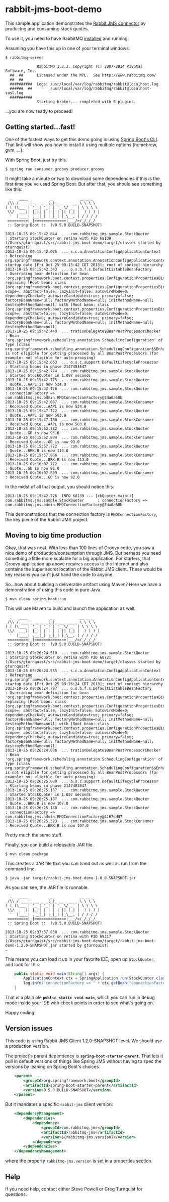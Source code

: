 rabbit-jms-boot-demo
====================
This sample application demonstrates the [Rabbit JMS connector](http://blog.gopivotal.com/products/messaging-with-jms-and-rabbitmq) by producing and consuming stock quotes.

To use it, you need to have RabbitMQ [installed](http://www.rabbitmq.com/download.html) and running.

Assuming you have this up in one of your terminal windows:

```
$ rabbitmq-server

              RabbitMQ 3.2.3. Copyright (C) 2007-2014 Pivotal Software, Inc.
  ##  ##      Licensed under the MPL.  See http://www.rabbitmq.com/
  ##  ##
  ##########  Logs: /usr/local/var/log/rabbitmq/rabbit@localhost.log
  ######  ##        /usr/local/var/log/rabbitmq/rabbit@localhost-sasl.log
  ##########
              Starting broker... completed with 6 plugins.
```

…you are now ready to proceed!

Getting started…fast!
----------------------------
One of the fastest ways to get this demo going is using [Spring Boot's CLI](https://github.com/spring-projects/spring-boot/tree/master/spring-boot-cli). That link will show you how to install it using multiple options (homebrew, gvm, …).

With Spring Boot, just try this.

```
$ spring run consumer.groovy producer.groovy
```

It might take a minute or two to download some dependencies if this is the first time you've used Spring Boot. But after that, you should see something like this:

```
  .   ____          _            __ _ _
 /\\ / ___'_ __ _ _(_)_ __  __ _ \ \ \ \
( ( )\___ | '_ | '_| | '_ \/ _` | \ \ \ \
 \\/  ___)| |_)| | | | | || (_| |  ) ) ) )
  '  |____| .__|_| |_|_| |_\__, | / / / /
 =========|_|==============|___/=/_/_/_/
 :: Spring Boot ::  (v0.5.0.BUILD-SNAPSHOT)

2013-10-25 09:15:42.044  ... com.rabbitmq.jms.sample.StockQuoter      : Starting StockQuoter on retina with PID 68139 (/Users/gturnquist/src/rabbit-jms-boot-demo/target/classes started by gturnquist)
2013-10-25 09:15:42.076  ... s.c.a.AnnotationConfigApplicationContext : Refreshing org.springframework.context.annotation.AnnotationConfigApplicationContext@507d259: startup date [Fri Oct 25 09:15:42 CDT 2013]; root of context hierarchy
2013-10-25 09:15:42.343  ... o.s.b.f.s.DefaultListableBeanFactory     : Overriding bean definition for bean 'org.springframework.boot.context.properties.ConfigurationPropertiesBindingPostProcessor': replacing [Root bean: class [org.springframework.boot.context.properties.ConfigurationPropertiesBindingPostProcessor]; scope=; abstract=false; lazyInit=false; autowireMode=0; dependencyCheck=0; autowireCandidate=true; primary=false; factoryBeanName=null; factoryMethodName=null; initMethodName=null; destroyMethodName=null] with [Root bean: class [org.springframework.boot.context.properties.ConfigurationPropertiesBindingPostProcessor]; scope=; abstract=false; lazyInit=false; autowireMode=0; dependencyCheck=0; autowireCandidate=true; primary=false; factoryBeanName=null; factoryMethodName=null; initMethodName=null; destroyMethodName=null]
2013-10-25 09:15:42.440  ... trationDelegate$BeanPostProcessorChecker : Bean 'org.springframework.scheduling.annotation.SchedulingConfiguration' of type [class org.springframework.scheduling.annotation.SchedulingConfiguration$$EnhancerByCGLIB$$bdff0256] is not eligible for getting processed by all BeanPostProcessors (for example: not eligible for auto-proxying)
2013-10-25 09:15:42.653  ... o.s.c.support.DefaultLifecycleProcessor  : Starting beans in phase 2147483647
2013-10-25 09:15:42.774  ... com.rabbitmq.jms.sample.StockQuoter      : Started StockQuoter in 1.097 seconds
2013-10-25 09:15:42.775  ... com.rabbitmq.jms.sample.StockQuoter      : Quote...AAPL is now 524.0
2013-10-25 09:15:42.776  ... com.rabbitmq.jms.sample.StockQuoter      : connectionFactory => com.rabbitmq.jms.admin.RMQConnectionFactory@7da0a60b
2013-10-25 09:15:42.887  ... com.rabbitmq.jms.sample.StockConsumer    : Received Quote...AAPL is now 524.0
2013-10-25 09:15:47.772  ... com.rabbitmq.jms.sample.StockQuoter      : Quote...AAPL is now 503.0
2013-10-25 09:15:47.788  ... com.rabbitmq.jms.sample.StockConsumer    : Received Quote...AAPL is now 503.0
2013-10-25 09:15:52.782  ... com.rabbitmq.jms.sample.StockQuoter      : Quote...GD is now 93.0
2013-10-25 09:15:52.884  ... com.rabbitmq.jms.sample.StockConsumer    : Received Quote...GD is now 93.0
2013-10-25 09:15:57.772  ... com.rabbitmq.jms.sample.StockQuoter      : Quote...BRK.B is now 113.0
2013-10-25 09:15:57.866  ... com.rabbitmq.jms.sample.StockConsumer    : Received Quote...BRK.B is now 113.0
2013-10-25 09:16:02.772  ... com.rabbitmq.jms.sample.StockQuoter      : Quote...GD is now 92.0
2013-10-25 09:16:02.839  ... com.rabbitmq.jms.sample.StockConsumer    : Received Quote...GD is now 92.0
```

In the midst of all that output, you should notice this:

```
2013-10-25 09:15:42.776  INFO 68139 --- [ckQuoter.main()] com.rabbitmq.jms.sample.StockQuoter      : connectionFactory => com.rabbitmq.jms.admin.RMQConnectionFactory@7da0a60b
```

This demonstrations that the connection factory is `RMQConnectionFactory`, the key piece of the Rabbit JMS project.

Moving to big time production
-----------------------------
Okay, that was neat. With less than 100 lines of Groovy code, you saw a nice demo of production/consumption through JMS. But perhaps you need something a little more scalable for a big application. For starters, that Groovy application up above requires access to the Internet and also contains the super secret location of the Rabbit JMS client. These would be key reasons you can't just hand the code to anyone.

So…how about building a deliverable artifact using Maven? Here we have a demonstration of using this code in pure Java.

```
$ mvn clean spring-boot:run
```

This will use Maven to build and launch the application as well.

```
  .   ____          _            __ _ _
 /\\ / ___'_ __ _ _(_)_ __  __ _ \ \ \ \
( ( )\___ | '_ | '_| | '_ \/ _` | \ \ \ \
 \\/  ___)| |_)| | | | | || (_| |  ) ) ) )
  '  |____| .__|_| |_|_| |_\__, | / / / /
 =========|_|==============|___/=/_/_/_/
 :: Spring Boot ::  (v0.5.0.BUILD-SNAPSHOT)

2013-10-25 09:26:24.510  ... com.rabbitmq.jms.sample.StockQuoter      : Starting StockQuoter on retina with PID 68721 (/Users/gturnquist/src/rabbit-jms-boot-demo/target/classes started by gturnquist)
2013-10-25 09:26:24.555  ... s.c.a.AnnotationConfigApplicationContext : Refreshing org.springframework.context.annotation.AnnotationConfigApplicationContext@4bdb635a: startup date [Fri Oct 25 09:26:24 CDT 2013]; root of context hierarchy
2013-10-25 09:26:24.797  ... o.s.b.f.s.DefaultListableBeanFactory     : Overriding bean definition for bean 'org.springframework.boot.context.properties.ConfigurationPropertiesBindingPostProcessor': replacing [Root bean: class [org.springframework.boot.context.properties.ConfigurationPropertiesBindingPostProcessor]; scope=; abstract=false; lazyInit=false; autowireMode=0; dependencyCheck=0; autowireCandidate=true; primary=false; factoryBeanName=null; factoryMethodName=null; initMethodName=null; destroyMethodName=null] with [Root bean: class [org.springframework.boot.context.properties.ConfigurationPropertiesBindingPostProcessor]; scope=; abstract=false; lazyInit=false; autowireMode=0; dependencyCheck=0; autowireCandidate=true; primary=false; factoryBeanName=null; factoryMethodName=null; initMethodName=null; destroyMethodName=null]
2013-10-25 09:26:24.886  ... trationDelegate$BeanPostProcessorChecker : Bean 'org.springframework.scheduling.annotation.SchedulingConfiguration' of type [class org.springframework.scheduling.annotation.SchedulingConfiguration$$EnhancerByCGLIB$$82fdc4dd] is not eligible for getting processed by all BeanPostProcessors (for example: not eligible for auto-proxying)
2013-10-25 09:26:25.080  ... o.s.c.support.DefaultLifecycleProcessor  : Starting beans in phase 2147483647
2013-10-25 09:26:25.187  ... com.rabbitmq.jms.sample.StockQuoter      : Started StockQuoter in 1.027 seconds
2013-10-25 09:26:25.187  ... com.rabbitmq.jms.sample.StockQuoter      : Quote...BRK.B is now 107.0
2013-10-25 09:26:25.188  ... com.rabbitmq.jms.sample.StockQuoter      : connectionFactory => com.rabbitmq.jms.admin.RMQConnectionFactory@4167dd87
2013-10-25 09:26:25.323  ... com.rabbitmq.jms.sample.StockConsumer    : Received Quote...BRK.B is now 107.0
```

Pretty much the same stuff.

Finally, you can build a releasable JAR file.

```
$ mvn clean package
```

This creates a JAR file that you can hand out as well as run from the command line.

```
$ java -jar target/rabbit-jms-boot-demo-1.0.0-SNAPSHOT.jar
```

As you can see, the JAR file is runnable.

```
  .   ____          _            __ _ _
 /\\ / ___'_ __ _ _(_)_ __  __ _ \ \ \ \
( ( )\___ | '_ | '_| | '_ \/ _` | \ \ \ \
 \\/  ___)| |_)| | | | | || (_| |  ) ) ) )
  '  |____| .__|_| |_|_| |_\__, | / / / /
 =========|_|==============|___/=/_/_/_/
 :: Spring Boot ::  (v0.5.0.BUILD-SNAPSHOT)

2013-10-25 09:37:57.838  ... com.rabbitmq.jms.sample.StockQuoter      : Starting StockQuoter on retina with PID 69317 (/Users/gturnquist/src/rabbit-jms-boot-demo/target/rabbit-jms-boot-demo-1.2.0-SNAPSHOT.jar started by gturnquist)
…
```

This means you can load it up in your favorite IDE, open up `StockQuoter`, and look for this:

```java
	public static void main(String[] args) {
		ApplicationContext ctx = SpringApplication.run(StockQuoter.class, args);
		log.info("connectionFactory => " + ctx.getBean("connectionFactory"));
	}
```

That is a plain ole **`public static void main`**, which you can run in debug mode inside your IDE with check points in order to see what's going on.

Happy coding!

Version issues
--------------
This code is using Rabbit JMS Client 1.2.0-SNAPSHOT level. We should use a production version.

The project's parent dependency is **`spring-boot-starter-parent`**. That lets it pull in default versions of things like Spring JMS without having to spec the versions by leaning on Spring Boot's choices.

```xml
    <parent>
        <groupId>org.springframework.boot</groupId>
        <artifactId>spring-boot-starter-parent</artifactId>
        <version>0.5.0.BUILD-SNAPSHOT</version>
    </parent>
```

But it mandates a specific `rabbit-jms` client version:

```xml
    <dependencyManagement>
        <dependencies>
            <dependency>
                <groupId>com.rabbitmq.jms</groupId>
                <artifactId>rabbitmq-jms</artifactId>
                <version>${rabbitmq-jms.version}</version>
            </dependency>
        </dependencies>
    </dependencyManagement>
```

where the property `rabbitmq-jms.version` is set in a properties section.

Help
----
If you need help, contact either Steve Powell or Greg Turnquist for questions.
